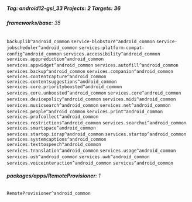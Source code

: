 ##### Tag: android12-gsi_33 Projects: 2 Targets: 36

###### **frameworks/base**: 35
`backuplib^android_common` `service-blobstore^android_common` `service-jobscheduler^android_common` `services-platform-compat-config^android_common` `services.accessibility^android_common` `services.appprediction^android_common` `services.appwidget^android_common` `services.autofill^android_common` `services.backup^android_common` `services.companion^android_common` `services.contentcapture^android_common` `services.contentsuggestions^android_common` `services.core.priorityboosted^android_common` `services.core.unboosted^android_common` `services.core^android_common` `services.devicepolicy^android_common` `services.midi^android_common` `services.musicsearch^android_common` `services.net^android_common` `services.people^android_common` `services.print^android_common` `services.profcollect^android_common` `services.restrictions^android_common` `services.searchui^android_common` `services.smartspace^android_common` `services.startop.iorap^android_common` `services.startop^android_common` `services.systemcaptions^android_common` `services.texttospeech^android_common` `services.translation^android_common` `services.usage^android_common` `services.usb^android_common` `services.uwb^android_common` `services.voiceinteraction^android_common` `services^android_common`
###### **packages/apps/RemoteProvisioner**: 1
`RemoteProvisioner^android_common`

